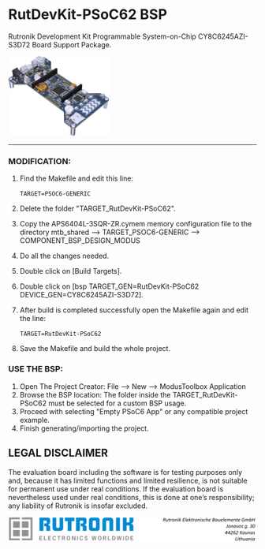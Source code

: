 # RutDevKit-PSoC62 BSP

Rutronik Development Kit Programmable System-on-Chip CY8C6245AZI-S3D72 Board Support Package. 

 <img src="images/rutdevkit_model.png" style="zoom:20%;" />

------



### MODIFICATION:

1. Find the Makefile and edit this line: 

   ```
   TARGET=PSOC6-GENERIC
   ```

2. Delete the folder "TARGET_RutDevKit-PSoC62".

3. Copy the APS6404L-3SQR-ZR.cymem memory configuration file to the directory mtb_shared --> TARGET_PSOC6-GENERIC --> COMPONENT_BSP_DESIGN_MODUS

4. Do all the changes needed.

5. Double click on [Build Targets].

6. Double click on [bsp TARGET_GEN=RutDevKit-PSoC62 DEVICE_GEN=CY8C6245AZI-S3D72].

7. After build is completed successfully open the Makefile again and edit the line: 

   ```
   TARGET=RutDevKit-PSoC62
   ```

8. Save the Makefile and build the whole project.

### USE THE BSP:

1. Open The Project Creator: File --> New --> ModusToolbox Application
2. Browse the BSP location: The folder inside the  TARGET_RutDevKit-PSoC62 must be selected for a custom BSP usage.
3. Proceed with selecting "Empty PSoC6 App" or any compatible project example. 
4. Finish generating/importing the project.



## LEGAL DISCLAIMER

The evaluation board including the software is for testing purposes only and, because it has limited functions and limited resilience, is not suitable for permanent use under real conditions. If the evaluation board is nevertheless used under real conditions, this is done at one’s responsibility; any liability of Rutronik is insofar excluded. 



<img src="images/rutronik_origin_kaunas.png" style="zoom:55%;" />



